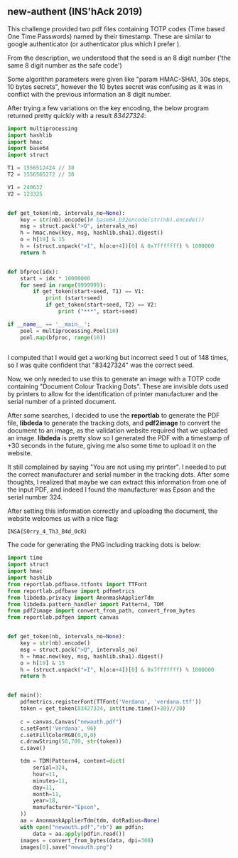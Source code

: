 ## new-authent (INS'hAck 2019)

This challenge provided two pdf files containing TOTP codes (Time based One Time Passwords) named by their timestamp. These are similar to google authenticator (or authenticator plus which I prefer ).

From the description, we understood that the seed is an 8 digit number ('the same 8 digit number as the safe code')

Some algorithm parameters were given like "param HMAC-SHA1, 30s steps, 10 bytes secrets", however
the 10 bytes secret was confusing as it was in conflict with the previous information an 8 digit number.

After trying a few variations on the key encoding, the below program returned pretty quickly with a result *83427324*:

```python
import multiprocessing
import hashlib
import hmac
import base64
import struct

T1 = 1556512424 // 30
T2 = 1556565272 // 30

V1 = 240632
V2 = 123325


def get_token(nb, intervals_no=None):
    key = str(nb).encode()# base64.b32encode(str(nb).encode())
    msg = struct.pack(">Q", intervals_no)
    h = hmac.new(key, msg, hashlib.sha1).digest()
    o = h[19] & 15
    h = (struct.unpack(">I", h[o:o+4])[0] & 0x7fffffff) % 1000000
    return h


def bfproc(idx):
    start = idx * 10000000
    for seed in range(9999999):
        if get_token(start+seed, T1) == V1:
            print (start+seed)
            if get_token(start+seed, T2) == V2:
                print ("***", start+seed)

if __name__ == '__main__':       
    pool = multiprocessing.Pool(10)
    pool.map(bfproc, range(10))
        
```

I computed that I would get a working but incorrect seed 1 out of 148 times, so I was quite confident that "83427324" was the correct seed.

Now, we only needed to use this to generate an image with a TOTP code containing "Document Colour Tracking Dots". These are invisible dots used by printers to allow for the identification of printer manufacturer and the serial number of a printed document.

After some searches, I decided to use the **reportlab** to generate the PDF file, **libdeda**  to generate the tracking dots, and **pdf2image** to convert the document to an image, as the validation website required that we uploaded an image. **libdeda** is pretty slow so I generated the PDF with a timestamp of +30 seconds in the future, giving me also some time to upload it on the website.

It still complained by saying "You are not using my printer". I needed to put the correct manufacturer and serial number in the tracking dots. After some thoughts, I realized that maybe we can extract this information from one of the input PDF, and indeed I found the manufacturer was Epson and the serial number 324.

After setting this information correctly and uploading the document, the website welcomes us with a nice flag:

```
INSA{S0rry_4_Th3_B4d_0cR}
```

The code for generating the PNG including tracking dots is below:

```python
import time
import struct
import hmac
import hashlib
from reportlab.pdfbase.ttfonts import TTFont
from reportlab.pdfbase import pdfmetrics
from libdeda.privacy import AnonmaskApplierTdm
from libdeda.pattern_handler import Pattern4, TDM
from pdf2image import convert_from_path, convert_from_bytes
from reportlab.pdfgen import canvas


def get_token(nb, intervals_no=None):
    key = str(nb).encode()
    msg = struct.pack(">Q", intervals_no)
    h = hmac.new(key, msg, hashlib.sha1).digest()
    o = h[19] & 15
    h = (struct.unpack(">I", h[o:o+4])[0] & 0x7fffffff) % 1000000
    return h


def main():
    pdfmetrics.registerFont(TTFont('Verdana', 'verdana.ttf'))
    token = get_token(83427324, int(time.time()+20)//30)
     
    c = canvas.Canvas("newauth.pdf")
    c.setFont('Verdana', 96)
    c.setFillColorRGB(0,0,0)
    c.drawString(50,700, str(token))
    c.save()

    tdm = TDM(Pattern4, content=dict(
        serial=324,
        hour=11,
        minutes=11,
        day=11,
        month=11,
        year=18,
        manufacturer="Epson",
    ))
    aa = AnonmaskApplierTdm(tdm, dotRadius=None)
    with open("newauth.pdf","rb") as pdfin:
        data = aa.apply(pdfin.read())
    images = convert_from_bytes(data, dpi=300)
    images[0].save("newauth.png")
```






